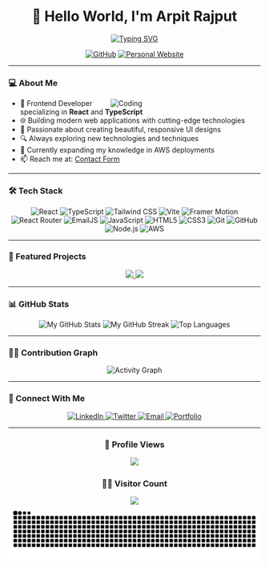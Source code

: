 # <div align="center">👋 Hello World, I'm Arpit Rajput</div>

<div align="center">
  
  [![Typing SVG](https://readme-typing-svg.demolab.com?font=Fira+Code&weight=700&size=24&duration=3000&pause=1000&color=0284C7&center=true&vCenter=true&width=435&lines=Frontend+Developer;React+Specialist;UI/UX+Enthusiast;TypeScript+Developer)](https://git.io/typing-svg)

<a href="https://github.com/ArpitRajputGithub"><img src="https://img.shields.io/github/followers/ArpitRajputGithub.svg?label=GitHub&style=social" alt="GitHub"></a>
<a href="https://arpitrajputgithub.github.io/My-Portfolio/"><img src="https://img.shields.io/badge/Website-plunge.one-blue" alt="Personal Website"></a>

</div>

---

### 💻 About Me

<img align="right" alt="Coding" width="300" src="https://media.giphy.com/media/qgQUggAC3Pfv687qPC/giphy.gif">

- 🚀 Frontend Developer specializing in **React** and **TypeScript**
- 🌐 Building modern web applications with cutting-edge technologies
- 🎨 Passionate about creating beautiful, responsive UI designs
- 🔍 Always exploring new technologies and techniques
- 🌱 Currently expanding my knowledge in AWS deployments
- 📫 Reach me at: [Contact Form](https://arpitrajputgithub.github.io/My-Portfolio/#contact)

---

### 🛠️ Tech Stack

<div align="center">
  
  ![React](https://img.shields.io/badge/-React-61DAFB?style=for-the-badge&logo=react&logoColor=black)
  ![TypeScript](https://img.shields.io/badge/-TypeScript-3178C6?style=for-the-badge&logo=typescript&logoColor=white)
  ![Tailwind CSS](https://img.shields.io/badge/-Tailwind_CSS-38B2AC?style=for-the-badge&logo=tailwind-css&logoColor=white)
  ![Vite](https://img.shields.io/badge/-Vite-646CFF?style=for-the-badge&logo=vite&logoColor=white)
  ![Framer Motion](https://img.shields.io/badge/-Framer_Motion-0055FF?style=for-the-badge&logo=framer&logoColor=white)
  ![React Router](https://img.shields.io/badge/-React_Router-CA4245?style=for-the-badge&logo=react-router&logoColor=white)
  ![EmailJS](https://img.shields.io/badge/-EmailJS-2E86C1?style=for-the-badge&logo=gmail&logoColor=white)
  ![JavaScript](https://img.shields.io/badge/-JavaScript-F7DF1E?style=for-the-badge&logo=javascript&logoColor=black)
  ![HTML5](https://img.shields.io/badge/-HTML5-E34F26?style=for-the-badge&logo=html5&logoColor=white)
  ![CSS3](https://img.shields.io/badge/-CSS3-1572B6?style=for-the-badge&logo=css3&logoColor=white)
  ![Git](https://img.shields.io/badge/-Git-F05032?style=for-the-badge&logo=git&logoColor=white)
  ![GitHub](https://img.shields.io/badge/-GitHub-181717?style=for-the-badge&logo=github&logoColor=white)
  ![Node.js](https://img.shields.io/badge/-Node.js-339933?style=for-the-badge&logo=node.js&logoColor=white)
  ![AWS](https://img.shields.io/badge/-AWS-232F3E?style=for-the-badge&logo=amazon-aws&logoColor=white)
  
</div>

---

### 🌟 Featured Projects

<div align="center">
  <a href="https://github.com/ArpitRajputGithub/CodeZen">
    <img src="https://github-readme-stats.vercel.app/api/pin/?username=ArpitRajputGithub&repo=Plunge&theme=react&hide_border=true" />
  </a>
  <a href="https://github.com/ArpitRajputGithub/My-Portfolio">
    <img src="https://github-readme-stats.vercel.app/api/pin/?username=ArpitRajputGithub&repo=My-Portfolio&theme=react&hide_border=true" />
  </a>
</div>

---

### 📊 GitHub Stats

<div align="center">
  <img alt="My GitHub Stats" src="https://github-readme-stats.vercel.app/api?username=ArpitRajputGithub&show_icons=true&count_private=true&theme=react&hide_border=true&bg_color=0D1117" />
  
  <img alt="My GitHub Streak" src="https://github-readme-streak-stats.herokuapp.com/?user=ArpitRajputGithub&theme=react&hide_border=true&background=0D1117" />
  
  <img alt="Top Languages" src="https://github-readme-stats.vercel.app/api/top-langs/?username=ArpitRajputGithub&langs_count=8&count_private=true&layout=compact&theme=react&hide_border=true&bg_color=0D1117" />
</div>

---

### 👨‍💻 Contribution Graph

<div align="center">
  
 ![Activity Graph](https://github-readme-activity-graph.vercel.app/graph?username=ArpitRajputGithub&custom_title=Arpit%20Rajput's%20Contribution%20Graph&theme=react-dark&hide_border=true)
  
</div>

---

### 🔗 Connect With Me

<div align="center">
  <a href="http://www.linkedin.com/in/arpit-rajput-831393213">
    <img src="https://img.shields.io/badge/LinkedIn-0077B5?style=for-the-badge&logo=linkedin&logoColor=white" alt="LinkedIn" />
  </a>
  <a href="https://twitter.com/arpitstwt">
    <img src="https://img.shields.io/badge/Twitter-1DA1F2?style=for-the-badge&logo=twitter&logoColor=white" alt="Twitter" />
  </a>
  <a href="mailto:work.arpitrajput@gmail.com">
    <img src="https://img.shields.io/badge/Email-D14836?style=for-the-badge&logo=gmail&logoColor=white" alt="Email" />
  </a>
  <a href="https://arpitrajputgithub.github.io/My-Portfolio/">
    <img src="https://img.shields.io/badge/Portfolio-0A0A0A?style=for-the-badge&logo=dev.to&logoColor=white" alt="Portfolio" />
  </a>
</div>

---

<div align="center">
  
  ### 🎯 Profile Views
  
  <img src="https://komarev.com/ghpvc/?username=ArpitRajputGithub&color=blueviolet&style=flat-square&label=PROFILE+VIEWS" />
  
  ### 👨‍💻 Visitor Count
  <img src="https://profile-counter.glitch.me/ArpitRajputGithub/count.svg" />
</div>

<!-- The snake eating animation -->
<div align="center">
  <img src="https://github.com/ArpitRajputGithub/ArpitRajputGithub/blob/output/github-snake-dark.svg" alt="Snake animation" />
</div>
